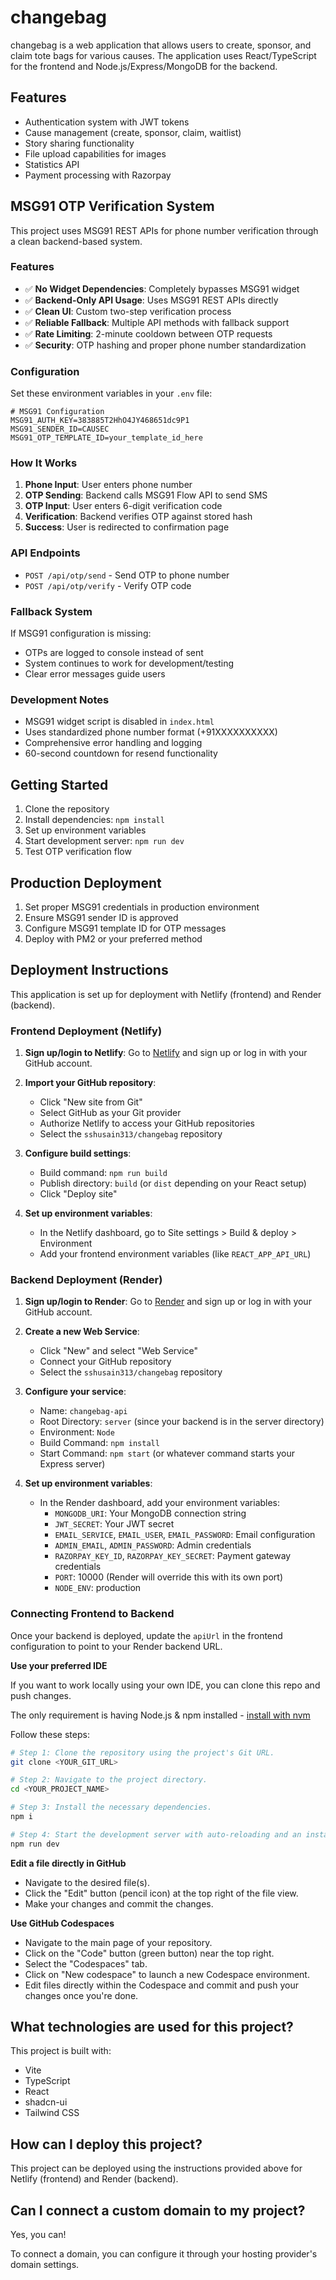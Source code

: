 # changebag

changebag is a web application that allows users to create, sponsor, and claim tote bags for various causes. The application uses React/TypeScript for the frontend and Node.js/Express/MongoDB for the backend.

## Features

- Authentication system with JWT tokens
- Cause management (create, sponsor, claim, waitlist)
- Story sharing functionality
- File upload capabilities for images
- Statistics API
- Payment processing with Razorpay

## MSG91 OTP Verification System

This project uses MSG91 REST APIs for phone number verification through a clean backend-based system.

### Features

- ✅ **No Widget Dependencies**: Completely bypasses MSG91 widget
- ✅ **Backend-Only API Usage**: Uses MSG91 REST APIs directly
- ✅ **Clean UI**: Custom two-step verification process
- ✅ **Reliable Fallback**: Multiple API methods with fallback support
- ✅ **Rate Limiting**: 2-minute cooldown between OTP requests
- ✅ **Security**: OTP hashing and proper phone number standardization

### Configuration

Set these environment variables in your `.env` file:

```env
# MSG91 Configuration
MSG91_AUTH_KEY=383885T2HhO4JY468651dc9P1
MSG91_SENDER_ID=CAUSEC
MSG91_OTP_TEMPLATE_ID=your_template_id_here
```

### How It Works

1. **Phone Input**: User enters phone number
2. **OTP Sending**: Backend calls MSG91 Flow API to send SMS
3. **OTP Input**: User enters 6-digit verification code
4. **Verification**: Backend verifies OTP against stored hash
5. **Success**: User is redirected to confirmation page

### API Endpoints

- `POST /api/otp/send` - Send OTP to phone number
- `POST /api/otp/verify` - Verify OTP code

### Fallback System

If MSG91 configuration is missing:
- OTPs are logged to console instead of sent
- System continues to work for development/testing
- Clear error messages guide users

### Development Notes

- MSG91 widget script is disabled in `index.html`
- Uses standardized phone number format (+91XXXXXXXXXX)
- Comprehensive error handling and logging
- 60-second countdown for resend functionality

## Getting Started

1. Clone the repository
2. Install dependencies: `npm install`
3. Set up environment variables
4. Start development server: `npm run dev`
5. Test OTP verification flow

## Production Deployment

1. Set proper MSG91 credentials in production environment
2. Ensure MSG91 sender ID is approved
3. Configure MSG91 template ID for OTP messages
4. Deploy with PM2 or your preferred method

## Deployment Instructions

This application is set up for deployment with Netlify (frontend) and Render (backend).

### Frontend Deployment (Netlify)

1. **Sign up/login to Netlify**: Go to [Netlify](https://app.netlify.com/) and sign up or log in with your GitHub account.

2. **Import your GitHub repository**:
   - Click "New site from Git"
   - Select GitHub as your Git provider
   - Authorize Netlify to access your GitHub repositories
   - Select the `sshusain313/changebag` repository

3. **Configure build settings**:
   - Build command: `npm run build`
   - Publish directory: `build` (or `dist` depending on your React setup)
   - Click "Deploy site"

4. **Set up environment variables**:
   - In the Netlify dashboard, go to Site settings > Build & deploy > Environment
   - Add your frontend environment variables (like `REACT_APP_API_URL`)

### Backend Deployment (Render)

1. **Sign up/login to Render**: Go to [Render](https://render.com/) and sign up or log in with your GitHub account.

2. **Create a new Web Service**:
   - Click "New" and select "Web Service"
   - Connect your GitHub repository
   - Select the `sshusain313/changebag` repository

3. **Configure your service**:
   - Name: `changebag-api`
   - Root Directory: `server` (since your backend is in the server directory)
   - Environment: `Node`
   - Build Command: `npm install`
   - Start Command: `npm start` (or whatever command starts your Express server)

4. **Set up environment variables**:
   - In the Render dashboard, add your environment variables:
     - `MONGODB_URI`: Your MongoDB connection string
     - `JWT_SECRET`: Your JWT secret
     - `EMAIL_SERVICE`, `EMAIL_USER`, `EMAIL_PASSWORD`: Email configuration
     - `ADMIN_EMAIL`, `ADMIN_PASSWORD`: Admin credentials
     - `RAZORPAY_KEY_ID`, `RAZORPAY_KEY_SECRET`: Payment gateway credentials
     - `PORT`: 10000 (Render will override this with its own port)
     - `NODE_ENV`: production

### Connecting Frontend to Backend

Once your backend is deployed, update the `apiUrl` in the frontend configuration to point to your Render backend URL.

**Use your preferred IDE**

If you want to work locally using your own IDE, you can clone this repo and push changes.

The only requirement is having Node.js & npm installed - [install with nvm](https://github.com/nvm-sh/nvm#installing-and-updating)

Follow these steps:

```sh
# Step 1: Clone the repository using the project's Git URL.
git clone <YOUR_GIT_URL>

# Step 2: Navigate to the project directory.
cd <YOUR_PROJECT_NAME>

# Step 3: Install the necessary dependencies.
npm i

# Step 4: Start the development server with auto-reloading and an instant preview.
npm run dev
```

**Edit a file directly in GitHub**

- Navigate to the desired file(s).
- Click the "Edit" button (pencil icon) at the top right of the file view.
- Make your changes and commit the changes.

**Use GitHub Codespaces**

- Navigate to the main page of your repository.
- Click on the "Code" button (green button) near the top right.
- Select the "Codespaces" tab.
- Click on "New codespace" to launch a new Codespace environment.
- Edit files directly within the Codespace and commit and push your changes once you're done.

## What technologies are used for this project?

This project is built with:

- Vite
- TypeScript
- React
- shadcn-ui
- Tailwind CSS

## How can I deploy this project?

This project can be deployed using the instructions provided above for Netlify (frontend) and Render (backend).

## Can I connect a custom domain to my project?

Yes, you can!

To connect a domain, you can configure it through your hosting provider's domain settings.
